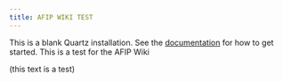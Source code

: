 ```yaml
---
title: AFIP WIKI TEST
---
```


This is a blank Quartz installation.
See the [documentation](https://quartz.jzhao.xyz) for how to get started.
This is a test for the AFIP Wiki

(this text is a test)